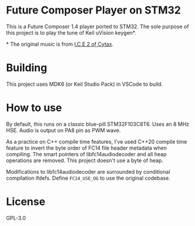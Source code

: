 
# Future Composer Player on STM32

This is a Future Composer 1.4 player ported to STM32. The sole purpose of this project is to play the tune of Keil uVision keygen*.

\* The original music is from [I.C.E 2 of Cytax](https://whdload.de/mags/Cytax_ICE02.html).

# Building

This project uses MDK6 (or Keil Studio Pack) in VSCode to build.

# How to use

By default, this runs on a classic blue-pill STM32F103C8T6. Uses an 8 MHz HSE. Audio is output on PA8 pin as PWM wave.

As a practice on C++ compile time features, I've used C++20 compile time feature to invert the byte order of FC14 file header metadata when compiling. The smart pointers of libfc14audiodecoder and all heap operations are removed. This project doesn't use a byte of heap.

Modifications to libfc14audiodecoder are surrounded by conditional compilation ifdefs. Define `FC14_USE_OG` to use the original codebase.

# License

GPL-3.0
